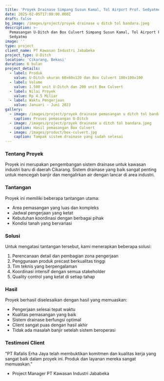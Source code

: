 ```yaml
---
title: 'Proyek Drainase Simpang Susun Kamal, Tol Airport Prof. Sedyatmo'
date: 2025-02-05T17:00:00.000Z
draft: false
bg_image: /images/project/proyek drainase u ditch tol bandara.jpeg
description: >-
  Pemasangan U-Ditch dan Box Culvert Simpang Susun Kamal, Tol Airport Prof.
  Sedyatmo
image: ''
type: project
client_name: PT Kawasan Industri Jababeka
project_type: U-Ditch
location: 'Cikarang, Bekasi'
duration: 6 bulan
project_details:
  - label: Produk
    value: U-Ditch ukuran 60x60x120 dan Box Culvert 100x100x100
  - label: Volume
    value: 1.500 unit U-Ditch dan 200 unit Box Culvert
  - label: Nilai Proyek
    value: Rp 4.5 Miliar
  - label: Waktu Pengerjaan
    value: Januari - Juni 2023
gallery:
  - image: /images/project/proyek drainase pemasangan u ditch tol bandara.jpeg
    caption: Proses pemasangan U-Ditch
  - image: /images/project/proyek drainase u ditch tol bandara.jpeg
    caption: Hasil pemasangan Box Culvert
  - image: /images/product/box-culvert.jpg
    caption: Tampak sistem drainase yang sudah selesai
---
```


### Tentang Proyek

Proyek ini merupakan pengembangan sistem drainase untuk kawasan industri baru di daerah Cikarang. Sistem drainase yang baik sangat penting untuk mencegah banjir dan mengalirkan air dengan lancar di area industri.

### Tantangan

Proyek ini memiliki beberapa tantangan utama:

* Area pemasangan yang luas dan kompleks
* Jadwal pengerjaan yang ketat
* Kebutuhan koordinasi dengan berbagai pihak
* Kondisi tanah yang bervariasi

### Solusi

Untuk mengatasi tantangan tersebut, kami menerapkan beberapa solusi:

1. Perencanaan detail dan pembagian zona pengerjaan
2. Penggunaan produk precast berkualitas tinggi
3. Tim teknis yang berpengalaman
4. Koordinasi intensif dengan semua stakeholder
5. Quality control yang ketat di setiap tahap

### Hasil

Proyek berhasil diselesaikan dengan hasil yang memuaskan:

* Pengerjaan selesai tepat waktu
* Kualitas pemasangan yang baik
* Sistem drainase berfungsi optimal
* Client sangat puas dengan hasil akhir
* Tidak ada masalah banjir setelah sistem beroperasi

### Testimoni Client

"PT Rafalis Erha Jaya telah membuktikan komitmen dan kualitas kerja yang sangat baik dalam proyek ini. Produk dan layanan mereka sangat memuaskan."

* Project Manager PT Kawasan Industri Jababeka
